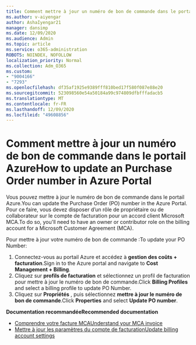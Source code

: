 ```yaml
---
title: Comment mettre à jour un numéro de bon de commande dans le portail Azure
ms.author: v-aiyengar
author: AshaIyengar21
manager: dansimp
ms.date: 12/09/2020
ms.audience: Admin
ms.topic: article
ms.service: o365-administration
ROBOTS: NOINDEX, NOFOLLOW
localization_priority: Normal
ms.collection: Adm_O365
ms.custom:
- "9004166"
- "7293"
ms.openlocfilehash: df35af1925e9389fff810bed17f580f087e88e20
ms.sourcegitcommit: 523098560e54a50184a99c974809dfbfffadacb5
ms.translationtype: MT
ms.contentlocale: fr-FR
ms.lasthandoff: 12/09/2020
ms.locfileid: "49608856"
---
```

# <a name="how-to-update-an-purchase-order-number-in-azure-portal"></a><span data-ttu-id="520ec-102">Comment mettre à jour un numéro de bon de commande dans le portail Azure</span><span class="sxs-lookup"><span data-stu-id="520ec-102">How to update an Purchase Order number in Azure Portal</span></span>

<span data-ttu-id="520ec-103">Vous pouvez mettre à jour le numéro de bon de commande dans le portail Azure.</span><span class="sxs-lookup"><span data-stu-id="520ec-103">You can update the Purchase Order (PO) number in the Azure Portal.</span></span> <span data-ttu-id="520ec-104">Pour ce faire, vous devez disposer d’un rôle de propriétaire ou de collaborateur sur le compte de facturation pour un accord client Microsoft MCA.</span><span class="sxs-lookup"><span data-stu-id="520ec-104">To do so, you'll need to have an owner or contributor role on the billing account for a Microsoft Customer Agreement (MCA).</span></span> 

<span data-ttu-id="520ec-105">Pour mettre à jour votre numéro de bon de commande :</span><span class="sxs-lookup"><span data-stu-id="520ec-105">To update your PO Number:</span></span>
1. <span data-ttu-id="520ec-106">Connectez-vous au portail Azure et accédez à **gestion des coûts + facturation**.</span><span class="sxs-lookup"><span data-stu-id="520ec-106">Sign in to the Azure portal and navigate to **Cost Management + Billing**.</span></span>
1. <span data-ttu-id="520ec-107">Cliquez sur **profils de facturation** et sélectionnez un profil de facturation pour mettre à jour le numéro de bon de commande.</span><span class="sxs-lookup"><span data-stu-id="520ec-107">Click **Billing Profiles** and select a billing profile to update PO Number.</span></span>
1. <span data-ttu-id="520ec-108">Cliquez sur **Propriétés** , puis sélectionnez **mettre à jour le numéro de bon de commande**.</span><span class="sxs-lookup"><span data-stu-id="520ec-108">Click **Properties** and select **Update PO number**.</span></span> 

<span data-ttu-id="520ec-109">**Documentation recommandée**</span><span class="sxs-lookup"><span data-stu-id="520ec-109">**Recommended documentation**</span></span>

- [<span data-ttu-id="520ec-110">Comprendre votre facture MCA</span><span class="sxs-lookup"><span data-stu-id="520ec-110">Understand your MCA invoice</span></span>](https://docs.microsoft.com/azure/cost-management-billing/understand/mca-understand-your-invoice)
- [<span data-ttu-id="520ec-111">Mettre à jour les paramètres du compte de facturation</span><span class="sxs-lookup"><span data-stu-id="520ec-111">Update billing account settings</span></span>](https://docs.microsoft.com/microsoft-store/update-microsoft-store-for-business-account-settings)  
